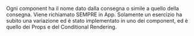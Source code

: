 Ogni component ha il nome dato dalla consegna o simile a quello della consegna. Viene richiamato SEMPRE in App.
Solamente un esercizio ha subito una variazione ed è stato implementato in uno dei component, ed è quello dei Props e del Conditional Rendering.
